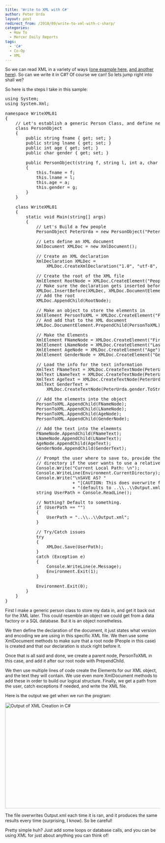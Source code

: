 ```yaml
---
title: 'Write to XML with C#'
author: Peter Urda
layout: post
redirect_from: /2010/09/write-to-xml-with-c-sharp/
categories:
  - How To
  - Mercer Daily Reports
tags:
  - 'C#'
  - Co-Op
  - XML
---
```

So we can read XML in a variety of ways ([one example here][1], [and another here][2]). So can we write it in C#? Of course we can! So lets jump right into shall we?

So here is the steps I take in this sample:

<pre class="brush: csharp; title: ; notranslate" title="">using System;
using System.Xml;

namespace WriteXML01
{
    // Let's establish a generic Person Class, and define necessary methods
    class PersonObject
    {
        public string fname { get; set; }
        public string lname { get; set; }
        public int age { get; set; }
        public char gender { get; set; }

        public PersonObject(string f, string l, int a, char g)
        {
            this.fname = f;
            this.lname = l;
            this.age = a;
            this.gender = g;
        }
    }

    class WriteXML01
    {
        static void Main(string[] args)
        {
            // Let's Build a few people
            PersonObject PeterUrda = new PersonObject("Peter", "Urda", 21, 'M');

            // Lets define an XML document
            XmlDocument XMLDoc = new XmlDocument();

            // Create an XML declaration
            XmlDeclaration XMLDec =
                XMLDoc.CreateXmlDeclaration("1.0", "utf-8", null);

            // Create the root of the XML file
            XmlElement RootNode = XMLDoc.CreateElement("People");
            // Make sure the declaration gets inserted before the XML root
            XMLDoc.InsertBefore(XMLDec, XMLDoc.DocumentElement);
            // Add the root
            XMLDoc.AppendChild(RootNode);

            // Make an object to store the elements in
            XmlElement PersonToXML = XMLDoc.CreateElement("Person");
            // And add that to the XML document
            XMLDoc.DocumentElement.PrependChild(PersonToXML);

            // Make the Elements
            XmlElement FNameNode = XMLDoc.CreateElement("FirstName");
            XmlElement LNameNode = XMLDoc.CreateElement("LastName");
            XmlElement AgeNode = XMLDoc.CreateElement("Age");
            XmlElement GenderNode = XMLDoc.CreateElement("Gender");

            // Load the info for the text information
            XmlText FNameText = XMLDoc.CreateTextNode(PeterUrda.fname);
            XmlText LNameText = XMLDoc.CreateTextNode(PeterUrda.lname);
            XmlText AgeText = XMLDoc.CreateTextNode(PeterUrda.age.ToString());
            XmlText GenderText =
                XMLDoc.CreateTextNode(PeterUrda.gender.ToString());

            // Add the elements into the object
            PersonToXML.AppendChild(FNameNode);
            PersonToXML.AppendChild(LNameNode);
            PersonToXML.AppendChild(AgeNode);
            PersonToXML.AppendChild(GenderNode);

            // Add the text into the elmemnts
            FNameNode.AppendChild(FNameText);
            LNameNode.AppendChild(LNameText);
            AgeNode.AppendChild(AgeText);
            GenderNode.AppendChild(GenderText);

            // Prompt the user where to save to, provide the current local
            // directory if the user wants to use a relative path.
            Console.Write("Current Local Path: \n");
            Console.WriteLine(Environment.CurrentDirectory);
            Console.Write("\nSAVE AS? "
                          + "[CAUTION: This does overwrite files!]\n"
                          + "(defaults to ..\\..\\Output.xml) &gt; ");
            string UserPath = Console.ReadLine();

            // Nothing? Default to something.
            if (UserPath == "")
            {
                UserPath = "..\\..\\Output.xml";
            }

            // Try/Catch issues
            try
            {
                XMLDoc.Save(UserPath);
            }
            catch (Exception e)
            {
                Console.WriteLine(e.Message);
                Environment.Exit(1);
            }

            Environment.Exit(0);
        }
    }
}
</pre>

First I make a generic person class to store my data in, and get it back out for the XML later. This could resemble an object we could get from a data factory or a SQL database. But it is an object nonetheless. 

We then define the declaration of the document, it just states what version and encoding we are using in this specific XML file. We then use some XmlDocument methods to make sure that a root node (People in this case) is created and that our declaration is stuck right before it. 

Once that is all said and done, we create a parent node, PersonToXML in this case, and add it after our root node with PrependChild.

We then use multiple lines of code create the Elements for our XML object, and the text they will contain. We use even more XmlDocument methods to add these in order to build our logical structure. Finally, we get a path from the user, catch exceptions if needed, and write the XML file.

Here is the output we get when we run the program:

<img src="http://www.peter-urda.com/wp/wp-content/uploads/2010/09/RunningProgram.png" alt="Output of XML Creation in C#" title="Output of XML Creation in C#" width="679" height="344" class="aligncenter size-full wp-image-642" />

The file overwrites Output.xml each time it is ran, and it produces the same results every time (surprising, I know). So be careful!

Pretty simple huh? Just add some loops or database calls, and you can be using XML for just about anything you can think of!

 [1]: http://www.peter-urda.com/2010/08/extracting-information-from-xml-with-csharp
 [2]: http://www.peter-urda.com/2010/08/using-linq-to-extract-information-from-xml-in-csharp